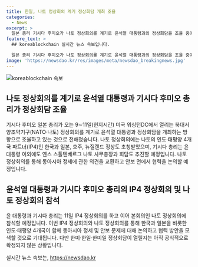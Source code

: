 ```yaml
---
title: 한일, 나토 정상회의 계기 정상회담 개최 조율
categories:
  - News
excerpt: >
  일본 총리 기시다 후미오가 나토 정상회의를 계기로 윤석열 대통령과의 정상회담을 조율 중이라고 전해졌다. 윤 대통령 외에도 IP4 국가 정상과의 회담을 추진하며, 동아시아 안보 문제에 관한 협력을 논의할 예정이다. 또한 나토 정상회의를 계기로 한미·한일·한미일 정상회담의 열림 여부는 아직 확정되지 않았다.
feature_text: >
  ## koreablockchain 실시간 뉴스 속보입니다.

  일본 총리 기시다 후미오가 나토 정상회의를 계기로 윤석열 대통령과의 정상회담을 조율 중이라고 전해졌다. 윤 대통령 외에도 IP4 국가 정상과의 회담을 추진하며, 동아시아 안보 문제에 관한 협력을 논의할 예정이다. 또한 나토 정상회의를 계기로 한미·한일·한미일 정상회담의 열림 여부는 아직 확정되지 않았다.
image: 'https://newsdao.kr/res/images/meta/newsdao_breakingnews.jpg'
---
```


<p><img src="https://newsdao.kr/res/images/meta/newsdao_breakingnews.jpg" alt="koreablockchain 속보" /></p>

<h2 data-ke-size="size26">나토 정상회의를 계기로 윤석열 대통령과 기시다 후미오 총리가 정상회담 조율</h2>

<p data-ke-size="size16">기시다 후미오 일본 총리가 오는 9∼11일(현지시간) 미국 워싱턴DC에서 열리는 북대서양조약기구(NATO·나토) 정상회의를 계기로 윤석열 대통령과 정상회담을 개최하는 방향으로 조율하고 있는 것으로 전해졌습니다. 나토 정상회의에는 나토의 인도·태평양 4개국 파트너(IP4)인 한국과 일본, 호주, 뉴질랜드 정상도 초청받았으며, 기시다 총리는 윤 대통령 이외에도 옌스 스톨텐베르그 나토 사무총장과 회담도 추진할 예정입니다. 나토 정상회의를 통해 동아시아 정세에 관한 의견을 교환하고 안보 면에서 협력을 논의할 예정입니다.</p>

<h2 data-ke-size="size26">윤석열 대통령과 기시다 후미오 총리의 IP4 정상회의 및 나토 정상회의 참석</h2>

<p data-ke-size="size16">윤 대통령과 기시다 총리는 11일 IP4 정상회의를 하고 이어 본회의인 나토 정상회의에 참석할 예정입니다. 이번 IP4 정상회의와 나토 정상회의를 통해 한국과 일본을 비롯한 인도·태평양 4개국이 함께 동아시아 정세 및 안보 문제에 대해 논의하고 협력 방안을 모색할 것으로 기대됩니다. 다만 한미·한일·한미일 정상회담이 열릴지는 아직 공식적으로 확정되지 않은 상황입니다.</p>
실시간 뉴스 속보는, <a href="https://newsdao.kr" rel="dofollow">https://newsdao.kr</a>


